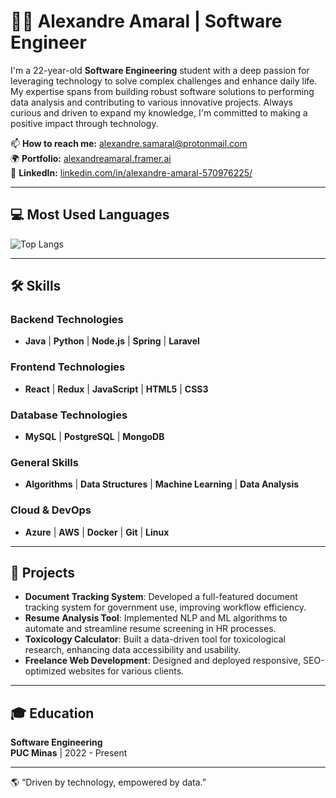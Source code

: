 # 👨‍💻 Alexandre Amaral | Software Engineer

I'm a 22-year-old **Software Engineering** student with a deep passion for leveraging technology to solve complex challenges and enhance daily life. My expertise spans from building robust software solutions to performing data analysis and contributing to various innovative projects. Always curious and driven to expand my knowledge, I'm committed to making a positive impact through technology.

📫 **How to reach me:** [alexandre.samaral@protonmail.com](mailto:alexandre.samaral@protonmail.com)  
🌍 **Portfolio:** [alexandreamaral.framer.ai](https://alexandreamaral.framer.ai/)  
💼 **LinkedIn:** [linkedin.com/in/alexandre-amaral-570976225/](https://www.linkedin.com/in/alexandre-amaral-570976225/)

---

## 💻 Most Used Languages
![Top Langs](https://github-readme-stats.vercel.app/api/top-langs/?username=alexandre-amaral&layout=compact)

---

## 🛠 Skills

### Backend Technologies
- **Java** | **Python** | **Node.js** | **Spring** | **Laravel**

### Frontend Technologies
- **React** | **Redux** | **JavaScript** | **HTML5** | **CSS3**

### Database Technologies
- **MySQL** | **PostgreSQL** | **MongoDB**

### General Skills
- **Algorithms** | **Data Structures** | **Machine Learning** | **Data Analysis**

### Cloud & DevOps
- **Azure** | **AWS** | **Docker** | **Git** | **Linux**

---

## 📂 Projects

- **Document Tracking System**: Developed a full-featured document tracking system for government use, improving workflow efficiency.
- **Resume Analysis Tool**: Implemented NLP and ML algorithms to automate and streamline resume screening in HR processes.
- **Toxicology Calculator**: Built a data-driven tool for toxicological research, enhancing data accessibility and usability.
- **Freelance Web Development**: Designed and deployed responsive, SEO-optimized websites for various clients.

---

## 🎓 Education
**Software Engineering**  
**PUC Minas** | 2022 - Present

---

🌎 “Driven by technology, empowered by data.”

